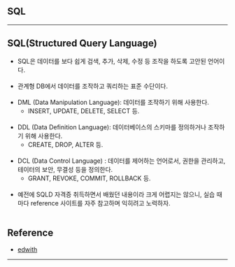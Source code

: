 SQL
---

---

SQL(Structured Query Language)
------------------------------

-	SQL은 데이터를 보다 쉽게 검색, 추가, 삭제, 수정 등 조작을 하도록 고안된 언어이다.<br><br>
-	관계형 DB에서 데이터를 조작하고 쿼리하는 표준 수단이다.<br><br>
-	DML (Data Manipulation Language): 데이터를 조작하기 위해 사용한다.
	-	INSERT, UPDATE, DELETE, SELECT 등.<br><br>
-	DDL (Data Definition Language): 데이터베이스의 스키마를 정의하거나 조작하기 위해 사용한다.
	-	CREATE, DROP, ALTER 등.<br><br>
-	DCL (Data Control Language) : 데이터를 제어하는 언어로서, 권한을 관리하고, 테이터의 보안, 무결성 등을 정의한다.
	-	GRANT, REVOKE, COMMIT, ROLLBACK 등.<br><br>
-	예전에 SQLD 자격증 취득하면서 배웠던 내용이라 크게 어렵지는 않으니, 실습 때 마다 reference 사이트를 자주 참고하며 익히려고 노력하자.<br><br>

Reference
---------

-	[edwith](https://www.edwith.org/boostcourse-web/lecture/16720/)

---

